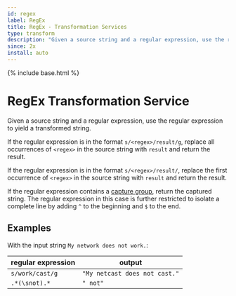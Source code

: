 ```yaml
---
id: regex
label: RegEx
title: RegEx - Transformation Services
type: transform
description: "Given a source string and a regular expression, use the regular expression to yield a transformed string."
since: 2x
install: auto
---
```


<!-- Attention authors: Do not edit directly. Please add your changes to the appropriate source repository -->

{% include base.html %}

# RegEx Transformation Service

Given a source string and a regular expression, use the regular expression to yield a transformed string.  

If the regular expression is in the format `s/<regex>/result/g`, replace all occurrences of `<regex>` in the source string with `result` and return the result.

If the regular expression is in the format `s/<regex>/result/`, replace the first occurrence of `<regex>` in the source string with `result` and return the result.

If the regular expression contains a [capture group](https://docs.oracle.com/javase/8/docs/api/java/util/regex/Pattern.html#cg), return the captured string.  The regular expression in this case is further restricted to isolate a complete line by adding `^` to the beginning and `$` to the end.

## Examples

With the input string `My network does not work.`:

| regular expression | output |
|--------------------|--------|
| `s/work/cast/g`    | `"My netcast does not cast."` |
| `.*(\snot).*`      | `" not"` |
